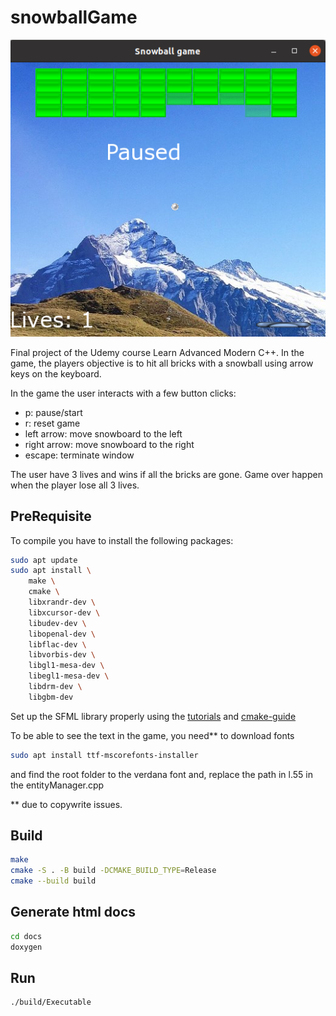 # snowballGame

![alt text](figures/snowBallGame.png)

Final project of the Udemy course Learn Advanced Modern C++. In the game, the players objective is to hit all bricks with a snowball using arrow keys on the keyboard.

In the game the user interacts with a few button clicks:

- p: pause/start
- r: reset game
- left arrow: move snowboard to the left
- right arrow: move snowboard to the right
- escape: terminate window

The user have 3 lives and wins if all the bricks are gone. Game over happen when the player lose all 3 lives.

## PreRequisite

To compile you have to install the following packages:

```bash
sudo apt update
sudo apt install \
    make \
    cmake \
    libxrandr-dev \
    libxcursor-dev \
    libudev-dev \
    libopenal-dev \
    libflac-dev \
    libvorbis-dev \
    libgl1-mesa-dev \
    libegl1-mesa-dev \
    libdrm-dev \
    libgbm-dev
```

Set up the  SFML library properly using the [tutorials](https://www.sfml-dev.org/tutorials/2.6/) and [cmake-guide](https://www.sfml-dev.org/tutorials/2.6/start-cmake.php)

To be able to see the text in the game, you need** to download fonts

```bash
sudo apt install ttf-mscorefonts-installer
```

and find the root folder to the verdana font and, replace the path in l.55 in the entityManager.cpp

** due to copywrite issues.

## Build

```bash
make
cmake -S . -B build -DCMAKE_BUILD_TYPE=Release
cmake --build build
```

## Generate html docs

```bash
cd docs
doxygen
```

## Run

```bash
./build/Executable
```
